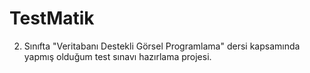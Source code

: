 # TestMatik


2. Sınıfta "Veritabanı Destekli Görsel Programlama" dersi kapsamında yapmış olduğum test sınavı hazırlama projesi.

